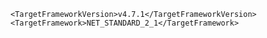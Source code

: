     <TargetFrameworkVersion>v4.7.1</TargetFrameworkVersion>
    <TargetFramework>NET_STANDARD_2_1</TargetFramework>
